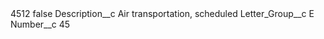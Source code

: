 <?xml version="1.0" encoding="UTF-8"?>
<CustomMetadata xmlns="http://soap.sforce.com/2006/04/metadata" xmlns:xsi="http://www.w3.org/2001/XMLSchema-instance" xmlns:xsd="http://www.w3.org/2001/XMLSchema">
    <label>4512</label>
    <protected>false</protected>
    <values>
        <field>Description__c</field>
        <value xsi:type="xsd:string">Air transportation, scheduled</value>
    </values>
    <values>
        <field>Letter_Group__c</field>
        <value xsi:type="xsd:string">E</value>
    </values>
    <values>
        <field>Number__c</field>
        <value xsi:type="xsd:string">45</value>
    </values>
</CustomMetadata>
